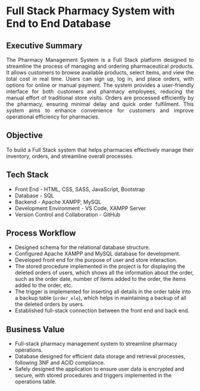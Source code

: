 # Full Stack Pharmacy System with End to End Database
<h2 align="left">Executive Summary</h2>

<p align="justify">The Pharmacy Management System is a Full Stack platform designed to streamline the process of managing and ordering pharmaceutical products. It allows customers to browse available products, select items, and view the total cost in real time. Users can sign up, log in, and place orders, with options for online or manual payment. The system provides a user-friendly interface for both customers and pharmacy employees, reducing the manual effort of traditional store visits. Orders are processed efficiently by the pharmacy, ensuring minimal delay and quick order fulfilment. This system aims to enhance convenience for customers and improve operational efficiency for pharmacies.</p>

<h2 align = "left">Objective</h2>

<p align="justify">To build a Full Stack system that helps pharmacies effectively manage their inventory, orders, and streamline overall processes.</p>

<h2 align="left">Tech Stack</h2>

- Front End - HTML, CSS, SASS, JavaScript, Bootstrap  
- Database - SQL  
- Backend - Apache XAMPP, MySQL  
- Development Environment - VS Code, XAMPP Server  
- Version Control and Collaboration - GitHub  

<h2 align="left">Process Workflow</h2>

- Designed schema for the relational database structure.  
- Configured Apache XAMPP and MySQL database for development.  
- Developed front end for the purpose of user and store interaction.  
- The stored procedure implemented in the project is for displaying the deleted orders of users, which shows all the information about the order, such as the order date, number of items added to the order, the items added to the order, etc.  
- The trigger is implemented for inserting all details in the order table into a backup table (`order_ele`), which helps in maintaining a backup of all the deleted orders by users.  
- Established full-stack connection between the front end and back end.

<h2 align="left">Business Value</h2>

- Full-stack pharmacy management system to streamline pharmacy operations.  
- Database designed for efficient data storage and retrieval processes, following 3NF and ACID compliance.  
- Safely designed the application to ensure user data is encrypted and secure, with stored procedures and triggers implemented in the operations table.

